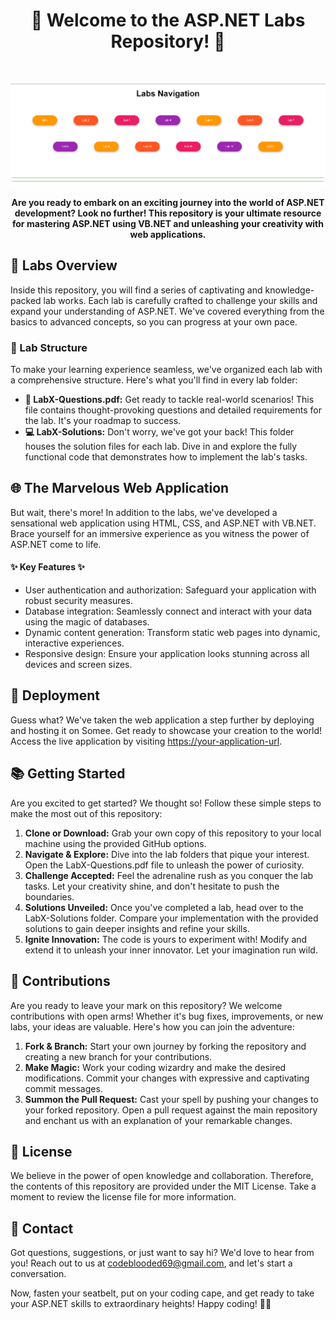 <div align="center">
  <strong><h1>🚀 Welcome to the ASP.NET Labs Repository! 🚀</h1></strong>
</div>
<br>

<p align="center">
  <img src="navigation.PNG" alt="ASP.NET Labs">
</p>

<p align="center"><b>Are you ready to embark on an exciting journey into the world of ASP.NET development? Look no further! This repository is your ultimate resource for mastering ASP.NET using VB.NET and unleashing your creativity with web applications.</b></p>

<h2>🔬 Labs Overview</h2>
<p>Inside this repository, you will find a series of captivating and knowledge-packed lab works. Each lab is carefully crafted to challenge your skills and expand your understanding of ASP.NET. We've covered everything from the basics to advanced concepts, so you can progress at your own pace.</p>

<h3>📁 Lab Structure</h3>
<p>To make your learning experience seamless, we've organized each lab with a comprehensive structure. Here's what you'll find in every lab folder:</p>

<ul>
  <li><strong>📝 LabX-Questions.pdf:</strong> Get ready to tackle real-world scenarios! This file contains thought-provoking questions and detailed requirements for the lab. It's your roadmap to success.</li>
  <li><strong>💻 LabX-Solutions:</strong> Don't worry, we've got your back! This folder houses the solution files for each lab. Dive in and explore the fully functional code that demonstrates how to implement the lab's tasks.</li>
</ul>

<h2>🌐 The Marvelous Web Application</h2>
<p>But wait, there's more! In addition to the labs, we've developed a sensational web application using HTML, CSS, and ASP.NET with VB.NET. Brace yourself for an immersive experience as you witness the power of ASP.NET come to life.</p>

<h4>✨ Key Features ✨</h4>
<ul>
  <li>User authentication and authorization: Safeguard your application with robust security measures.</li>
  <li>Database integration: Seamlessly connect and interact with your data using the magic of databases.</li>
  <li>Dynamic content generation: Transform static web pages into dynamic, interactive experiences.</li>
  <li>Responsive design: Ensure your application looks stunning across all devices and screen sizes.</li>
</ul>

<h2>🚀 Deployment</h2>
<p>Guess what? We've taken the web application a step further by deploying and hosting it on Somee. Get ready to showcase your creation to the world! Access the live application by visiting <a href="https://your-application-url">https://your-application-url</a>.</p>

<h2>📚 Getting Started</h2>
<p>Are you excited to get started? We thought so! Follow these simple steps to make the most out of this repository:</p>

<ol>
  <li><strong>Clone or Download:</strong> Grab your own copy of this repository to your local machine using the provided GitHub options.</li>
  <li><strong>Navigate & Explore:</strong> Dive into the lab folders that pique your interest. Open the LabX-Questions.pdf file to unleash the power of curiosity.</li>
  <li><strong>Challenge Accepted:</strong> Feel the adrenaline rush as you conquer the lab tasks. Let your creativity shine, and don't hesitate to push the boundaries.</li>
  <li><strong>Solutions Unveiled:</strong> Once you've completed a lab, head over to the LabX-Solutions folder. Compare your implementation with the provided solutions to gain deeper insights and refine your skills.</li>
  <li><strong>Ignite Innovation:</strong> The code is yours to experiment with! Modify and extend it to unleash your inner innovator. Let your imagination run wild.</li>
</ol>

<h2>🎉 Contributions</h2>
<p>Are you ready to leave your mark on this repository? We welcome contributions with open arms! Whether it's bug fixes, improvements, or new labs, your ideas are valuable. Here's how you can join the adventure:</p>

<ol>
  <li><strong>Fork & Branch:</strong> Start your own journey by forking the repository and creating a new branch for your contributions.</li>
  <li><strong>Make Magic:</strong> Work your coding wizardry and make the desired modifications. Commit your changes with expressive and captivating commit messages.</li>
  <li><strong>Summon the Pull Request:</strong> Cast your spell by pushing your changes to your forked repository. Open a pull request against the main repository and enchant us with an explanation of your remarkable changes.</li>
</ol>

<h2>📜 License</h2>
<p>We believe in the power of open knowledge and collaboration. Therefore, the contents of this repository are provided under the MIT License. Take a moment to review the license file for more information.</p>

<h2>📧 Contact</h2>
<p>Got questions, suggestions, or just want to say hi? We'd love to hear from you! Reach out to us at <a href="codeblooded69@gmail.com">codeblooded69@gmail.com</a>, and let's start a conversation.</p>

<p>Now, fasten your seatbelt, put on your coding cape, and get ready to take your ASP.NET skills to extraordinary heights! Happy coding! 🚀✨</p>
